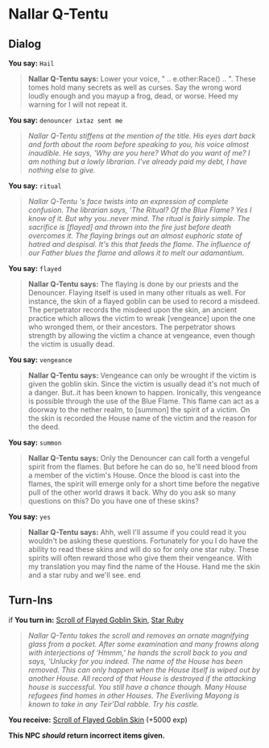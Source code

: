 # Nallar Q-Tentu
## Dialog

**You say:** `Hail`



>**Nallar Q-Tentu says:** Lower your voice, " .. e.other:Race() .. ". These tomes hold many secrets as well as curses. Say the wrong word loudly enough and you mayup a frog, dead, or worse. Heed my warning for I will not repeat it.

**You say:** `denouncer ixtaz sent me`



>*Nallar Q-Tentu stiffens at the mention of the title. His eyes dart back and forth about the room before speaking to you, his voice almost inaudible. He says, 'Why are you here? What do you want of me? I am nothing but a lowly librarian. I've already paid my debt, I have nothing else to give.*

**You say:** `ritual`



>*Nallar Q-Tentu 's face twists into an expression of complete confusion. The librarian says, 'The Ritual? Of the Blue Flame? Yes I know of it. But why you..never mind. The ritual is fairly simple. The sacrifice is [flayed] and thrown into the fire just before death overcomes it. The flaying brings out an almost euphoric state of hatred and despisal. It's this that feeds the flame. The influence of our Father blues the flame and allows it to melt our adamantium.*

**You say:** `flayed`



>**Nallar Q-Tentu says:** The flaying is done by our priests and the Denouncer. Flaying itself is used in many other rituals as well. For instance, the skin of a flayed goblin can be used to record a misdeed. The perpetrator records the misdeed upon the skin, an ancient practice which allows the victim to wreak [vengeance] upon the one who wronged them, or their ancestors. The perpetrator shows strength by allowing the victim a chance at vengeance, even though the victim is usually dead.

**You say:** `vengeance`



>**Nallar Q-Tentu says:** Vengeance can only be wrought if the victim is given the goblin skin. Since the victim is usually dead it's not much of a danger. But..it has been known to happen. Ironically, this vengeance is possible through the use of the Blue Flame. This flame can act as a doorway to the nether realm, to [summon] the spirit of a victim. On the skin is recorded the House name of the victim and the reason for the deed.

**You say:** `summon`



>**Nallar Q-Tentu says:** Only the Denouncer can call forth a vengeful spirit from the flames. But before he can do so, he'll need blood from a member of the victim's House. Once the blood is cast into the flames, the spirit will emerge only for a short time before the negative pull of the other world draws it back. Why do you ask so many questions on this? Do you have one of these skins?

**You say:** `yes`



>**Nallar Q-Tentu says:** Ahh, well I'll assume if you could read it you wouldn't be asking these questions. Fortunately for you I do have the ability to read these skins and will do so for only one star ruby. These spirits will often reward those who give them their vengeance. With my translation you may find the name of the House. Hand me the skin and a star ruby and we'll see.
end

## Turn-Ins




if **You turn in:** [Scroll of Flayed Goblin Skin](/item/18401), [Star Ruby](/item/10032)


>*Nallar Q-Tentu takes the scroll and removes an ornate magnifying glass from a pocket. After some examination and many frowns along with interjections of 'Hmmm,' he hands the scroll back to you and says, 'Unlucky for you indeed. The name of the House has been removed. This can only happen when the House itself is wiped out by another House. All record of that House is destroyed if the attacking house is successful. You still have a chance though. Many House refugees find homes in other Houses. The Everliving Mayong is known to take in any Teir'Dal rabble. Try his castle.*


 **You receive:**  [Scroll of Flayed Goblin Skin](/item/18401) (+5000 exp)

**This NPC *should* return incorrect items given.**






